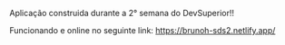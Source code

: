 Aplicação construida durante a 2° semana do DevSuperior!!

Funcionando e online no seguinte link: https://brunoh-sds2.netlify.app/

